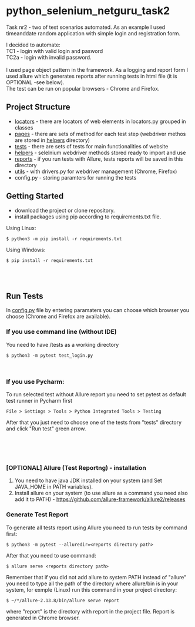 # python_selenium_netguru_task2
Task nr2 - two of test scenarios automated. As an example I used timeanddate random application with simple login and registration form. 

I decided to automate: <br>
TC1 - login with valid login and pasword <br>
TC2a - login with invalid password. <br>
<br>
I used page object pattern in the framework. As a logging and report form I used allure which generates reports after running tests in html file (it is OPTIONAL -see below). <br>
The test can be run on popular browsers - Chrome and Firefox.


## Project Structure

- [locators](locators) - there are locators of web elements in locators.py grouped in classes
- [pages](pages) - there are sets of method for each test step (webdriver methos are stored in [helpers](helpers) directory)
- [tests](tests) - there are sets of tests for main functionalities of website
- [helpers](helpers) - selelnium webdriver methods stored ready to import and use
- [reports](reports) - if you run tests with Allure, tests reports will be saved in this directory
- [utils](utils) - with drivers.py for webdriver management (Chrome, Firefox)
- config.py - storing paramters for running the tests

## Getting Started

- download the project or clone repository. 
- install packages using pip according to requirements.txt file.

Using Linux:
```
$ python3 -m pip install -r requirements.txt
```

Using Windows:
```
$ pip install -r requirements.txt
```

<br>
<br>

## Run Tests
In [config.py](config) file by entering paramaters you can choose which browser you choose (Chrome and Firefox are available).

### If you use command line (without IDE)

You need to have /tests as a working directory
```
$ python3 -m pytest test_login.py
```

<br>

### If you use Pycharm:

To run selected test without Allure report you need to set pytest as default test runner in Pycharm first
```
File > Settings > Tools > Python Integrated Tools > Testing
```
After that you just need to choose one of the tests from "tests" directory and click "Run test" green arrow. 


<br>
<br>
<br>

### [OPTIONAL] Allure (Test Reportng) - installation 

1. You need to have java JDK installed on your system (and Set JAVA_HOME in PATH variables).
2. Install allure on your system (to use allure as a command you need also add it to PATH) - https://github.com/allure-framework/allure2/releases


### Generate Test Report

To generate all tests report using Allure you need to run tests by command first:
```
$ python3 -m pytest --alluredir=<reports directory path>
```
After that you need to use command:
```
$ allure serve <reports directory path>
```
Remember that if you did not add allure to system PATH instead of "allure" you need to type all the path of the directory where allure/bin is in your system,
for exmple (Linux) run this command in your project directory:
```
$ ~/*/allure-2.13.8/bin/allure serve report

```
where "report" is the directory with report in the project file.
Report is generated in Chrome browser.
